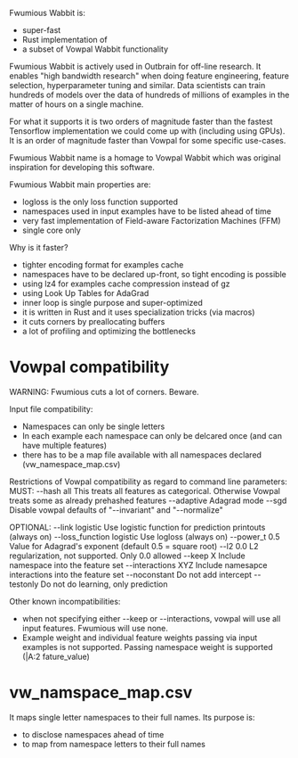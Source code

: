 Fwumious Wabbit is:
- super-fast 
- Rust implementation of 
- a subset of Vowpal Wabbit functionality

Fwumious Wabbit is actively used in Outbrain for off-line research. It 
enables "high bandwidth research" when doing feature engineering, feature 
selection, hyperparameter tuning and similar. Data scientists can train 
hundreds of models over the data of hundreds of millions of examples in 
the matter of hours on a single machine.

For what it supports it is two orders of magnitude faster than the fastest 
Tensorflow implementation we could come up with (including using GPUs). 
It is an order of magnitude faster than Vowpal for some specific use-cases.

Fwumious Wabbit name is a homage to Vowpal Wabbit which was original
inspiration for developing this software.

Fwumious Wabbit main properties are:
- logloss is the only loss function supported
- namespaces used in input examples have to be listed ahead of time
- very fast implementation of Field-aware Factorization Machines (FFM)
- single core only

Why is it faster?
- tighter encoding format for examples cache
- namespaces have to be declared up-front, so tight encoding is possible
- using lz4 for examples cache compression instead of gz
- using Look Up Tables for AdaGrad
- inner loop is single purpose and super-optimized
- it is written in Rust and it uses specialization tricks (via macros)
- it cuts corners by preallocating buffers
- a lot of profiling and optimizing the bottlenecks

# Vowpal compatibility
WARNING: Fwumious cuts a lot of corners. Beware.

Input file compatibility:
- Namespaces can only be single letters
- In each example each namespace can only be delcared once (and can have multiple features)
- there has to be a map file available with all namespaces declared (vw_namespace_map.csv)

Restrictions of Vowpal compatibility as regard to command line parameters:
MUST:
 --hash all	This treats all features as categorical. Otherwise Vowpal
treats some as already prehashed features
 --adaptive	Adagrad  mode
 --sgd		Disable vowpal defaults of "--invariant" and "--normalize"

OPTIONAL:
 --link logistic           Use logistic function for prediction printouts (always on)
 --loss_function logistic  Use logloss (always on)
 --power_t 0.5		  Value for Adagrad's exponent (default 0.5 = square root)
 --l2 0.0		  L2 regularization, not supported. Only 0.0 allowed
 --keep X		  Include namespace into the feature set
 --interactions XYZ       Include namesapce interactions into the feature set
 --noconstant		  Do not add intercept
 --testonly		  Do not do learning, only prediction

Other known incompatibilities:
 - when not specifying either --keep or --interactions, vowpal will use all
input features. Fwumious will use none.
 - Example weight and individual feature weights passing via input examples is not
supported. Passing namespace weight is supported (|A:2 fature_value)

# vw_namspace_map.csv
It maps single letter namespaces to their full names. Its purpose is:
 - to disclose namespaces ahead of time
 - to map from namespace letters to their full names

